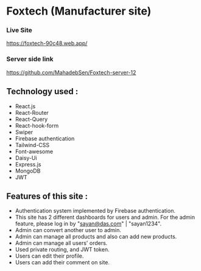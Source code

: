 # Foxtech (Manufacturer site)

### Live Site

https://foxtech-90c48.web.app/

### Server side link

https://github.com/MahadebSen/Foxtech-server-12

## Technology used :

- React.js 
- React-Router 
- React-Query
- React-hook-form
- Swiper 
- Firebase authentication
- Tailwind-CSS 
- Font-awesome 
- Daisy-Ui
- Express.js
- MongoDB 
- JWT 

## Features of this site :

- Authentication system implemented by Firebase authentication.
- This site has 2 different dashboards for users and admin. For the admin feature, please log in by "sayan@das.com" | "sayan1234".
- Admin can convert another user to admin.
- Admin can manage all products and also can add new products.
- Admin can manage all users' orders.
- Used private routing, and JWT token.
- Users can edit their profile.
- Users can add their comment on site.
